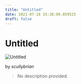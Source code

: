 ```yaml
---
title: "Untitled"
date: 2021-07-16 15:36:09.859525
draft: false
---
```


# Untitled

![Untitled](../images/73fd515c-e675-11eb-8baa-60f262b60b65.png)

by *scullybrian*



> No description provided.
